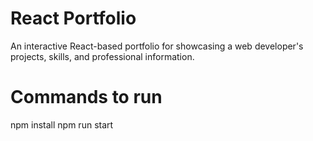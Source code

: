 # React Portfolio
An interactive React-based portfolio for showcasing a web developer's projects, skills, and professional information.

# Commands to run
npm install
npm run start
